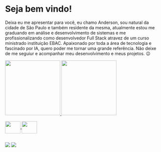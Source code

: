 # Seja bem vindo!

Deixa eu me apresentar para você, eu chamo Anderson, sou natural da cidade de São Paulo e também residente da mesma, atualmente estou me graduando em análise e desenvolvimento de sistemas e me profissionalizando como desenvolvedor Full Stack atravez de um curso ministrado  instituição EBAC. 
Apaixonado por toda a área de tecnologia e fascinado por IA, quero poder me tornar uma grande referência.
Não deixe de me seguiur e acompanhar meu desenvolvimento e meus projetos. 😉 

<div>
  <a href="https://github.com/AndBalbino">
  <img height="180em" src="https://github-readme-stats.vercel.app/api?username=AndBalbino&show_icons=true&theme=dark&include_all_commits=true&count_private=true"/>
  <img height="180em" src="https://github-readme-stats.vercel.app/api/top-langs/?username=AndBalbino&layout=compact&langs_count=7&theme=dark"/>
</div>
  
  <div style="display: inline_block"><br>
  <img align="center" height="40" width="50" src="https://cdn.jsdelivr.net/gh/devicons/devicon/icons/c/c-original.svg" /> 
  <img align="center" height="40" width="50" src="https://cdn.jsdelivr.net/gh/devicons/devicon/icons/javascript/javascript-original.svg" />
  </div>
  
  ##
  
  <div> 
  <a href="https://www.instagram.com/a_balbino0"  target="_blank"><img src="https://img.shields.io/badge/-Instagram-%23E4405F?style=for-the-badge&logo=instagram&logoColor=white" target="_blank"></a>
  <a href="https://www.linkedin.com/in/anderson-balbino-52a93a233/" target="_blank"><img src="https://img.shields.io/badge/-LinkedIn-%230077B5?style=for-the-badge&logo=linkedin&logoColor=white" target="_blank"></a> 
</div>
